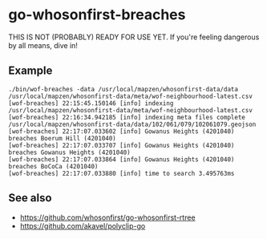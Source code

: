 # go-whosonfirst-breaches

THIS IS NOT (PROBABLY) READY FOR USE YET. If you're feeling dangerous by all means, dive in!

## Example

```
./bin/wof-breaches -data /usr/local/mapzen/whosonfirst-data/data /usr/local/mapzen/whosonfirst-data/meta/wof-neighbourhood-latest.csv 
[wof-breaches] 22:15:45.150146 [info] indexing /usr/local/mapzen/whosonfirst-data/meta/wof-neighbourhood-latest.csv
[wof-breaches] 22:16:34.942185 [info] indexing meta files complete
/usr/local/mapzen/whosonfirst-data/data/102/061/079/102061079.geojson
[wof-breaches] 22:17:07.033602 [info] Gowanus Heights (4201040) breaches Boerum Hill (4201040)
[wof-breaches] 22:17:07.033707 [info] Gowanus Heights (4201040) breaches Gowanus Heights (4201040)
[wof-breaches] 22:17:07.033864 [info] Gowanus Heights (4201040) breaches BoCoCa (4201040)
[wof-breaches] 22:17:07.033880 [info] time to search 3.495763ms
```

## See also

* https://github.com/whosonfirst/go-whosonfirst-rtree
* https://github.com/akavel/polyclip-go